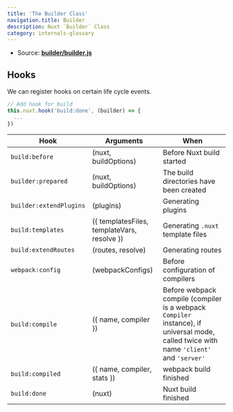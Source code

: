 ```yaml
---
title: 'The Builder Class'
navigation.title: Builder
description: Nuxt `Builder` Class
category: internals-glossary
---
```


- Source: **[builder/builder.js](https://github.com/nuxt/nuxt.js/blob/dev/packages/builder/src/builder.js)**

## Hooks

We can register hooks on certain life cycle events.

```js
// Add hook for build
this.nuxt.hook('build:done', (builder) => {
  ...
})
```

| Hook                    | Arguments                                   | When                                                                                                                                    |
| ----------------------- | ------------------------------------------- | --------------------------------------------------------------------------------------------------------------------------------------- |
| `build:before`          | (nuxt, buildOptions)                        | Before Nuxt build started                                                                                                               |
| `builder:prepared`      | (nuxt, buildOptions)                        | The build directories have been created                                                                                                 |
| `builder:extendPlugins` | (plugins)                                   | Generating plugins                                                                                                                      |
| `build:templates`       | ({ templatesFiles, templateVars, resolve }) | Generating `.nuxt` template files                                                                                                       |
| `build:extendRoutes`    | (routes, resolve)                           | Generating routes                                                                                                                       |
| `webpack:config`        | (webpackConfigs)                            | Before configuration of compilers                                                                                                       |
| `build:compile`         | ({ name, compiler })                        | Before webpack compile (compiler is a webpack `Compiler` instance), if universal mode, called twice with name `'client'` and `'server'` |
| `build:compiled`        | ({ name, compiler, stats })                 | webpack build finished                                                                                                                  |
| `build:done`            | (nuxt)                                      | Nuxt build finished                                                                                                                     |

